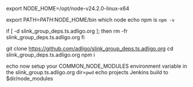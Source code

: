 export NODE_HOME=/opt/node-v24.2.0-linux-x64

export PATH=$PATH:$NODE_HOME/bin
which node
echo npm is `npm -v`

if [ -d slink_group_deps.ts.adligo.org ]; then 
  rm -fr slink_group_deps.ts.adligo.org
fi


git clone https://github.com/adligo/slink_group_deps.ts.adligo.org
cd slink_group_deps.ts.adligo.org
npm i

echo now setup your COMMON_NODE_MODULES environment variable in the slink_group.ts.adligo.org
dir=`pwd`
echo projects Jenkins build to $dir/node_modules



